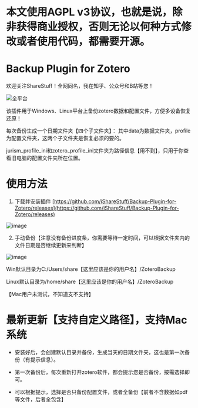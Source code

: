 # 本文使用AGPL v3协议，也就是说，除非获得商业授权，否则无论以何种方式修改或者使用代码，都需要开源。

# Backup Plugin for Zotero
欢迎关注ShareStuff！全网同名，我在知乎、公众号和B站等您！

![全平台](https://user-images.githubusercontent.com/61663626/163555055-2a800bcf-a139-40cc-b9e1-cc3b7759fd34.jpg)


该插件用于Windows、Linux平台上备份zotero数据和配置文件，方便多设备恢复还原！

每次备份生成一个日期文件夹【四个子文件夹】：
其中data为数据文件夹，profile为配置文件夹，这两个子文件夹是恢复必须的要的。

jurism_profile_ini和zotero_profile_ini文件夹为路径信息【用不到】，只用于你查看旧电脑的配置文件夹所在位置。

# 使用方法
1. 下载并安装插件
[https://github.com/iShareStuff/Backup-Plugin-for-Zotero/releases](https://github.com/iShareStuff/Backup-Plugin-for-Zotero/releases)

![image](https://user-images.githubusercontent.com/61663626/163553784-28dcb2e9-714e-436c-a549-0a9269910fe2.png)

2. 手动备份【注意没有备份进度条，你需要等待一定时间，可以根据文件夹内的文件日期是否继续更新来判断】

![image](https://user-images.githubusercontent.com/61663626/163553876-a8159a6f-d419-4720-85f4-d80890aedc84.png)



Win默认目录为C:/Users/share【这里应该是你的用户名】/ZoteroBackup

Linux默认目录为/home/share【这里应该是你的用户名】/ZoteroBackup

【Mac用户未测试，不知道支不支持】

# 最新更新【支持自定义路径】，支持Mac系统


* 安装好后，会创建默认目录并备份，生成当天的日期文件夹，这也是第一次备份（有提示信息）。

* 第一次备份后，每次重新打开zotero软件，都会提示您是否备份，按需选择即可。

* 可以根据提示，选择是否只备份配置文件，或者全备份【前者不含数据如pdf等文件，后者全包含】
